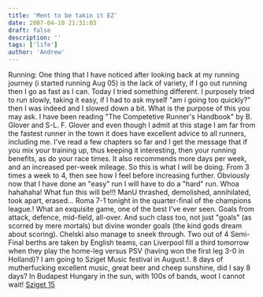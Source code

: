 ```yaml
---
title: 'Ment to be takin it EZ'
date: 2007-04-10 21:31:03
draft: false
description: ''
tags: ['life']
author: 'Andrew'
---
```


Running: One thing that I have noticed after looking back at my running journey (i started running Aug 05) is the lack of variety, if I go out running then I go as fast as I can. Today I tried something different. I purposely tried to run slowly, taking it easy, if I had to ask myself "am i going too quickly?" then I was indeed and I slowed down a bit. What is the purpose of this you may ask. I have been reading "The Competetive Runner's Handbook" by B. Glover and S-L. F. Glover and even though I admit at this stage I am far from the fastest runner in the town it does have excellent advice to all runners, including me. I've read a few chapters so far and I get the message that if you mix your training up, thus keeping it interesting, then your running benefits, as do your race times. It also recommends more days per week, and an increased per-week mileage. So this is what I will be doing. From 3 times a week to 4, then see how I feel before increasing further. Obviously now that I have done an "easy" run I will have to do a "hard" run. Whoa hahahaha! What fun this will be!!! ManU thrashed, demolished, annihilated, took apart, erased... Roma 7-1 tonight in the quarter-final of the champions league.! What an exquisite game, one of the best I've ever seen. Goals from attack, defence, mid-field, all-over. And such class too, not just "goals" (as scorred by mere mortals) but divine wonder goals (the kind gods dream about scoring). Chelski also manage to sneek through. Two out of 4 Semi-Final berths are taken by English teams, can Liverpool fill a third tomorrow when they play the home-leg versus PSV (having won the first leg 3-0 in Holland)? I am going to Sziget Music festival in August.!. 8 days of mutherfucking excellent music, great beer and cheep sunshine, did I say 8 days? In Budapest Hungary in the sun, with 100s of bands, woot I cannot wait! [Sziget 15](http://www.sziget.hu/festival_english)
